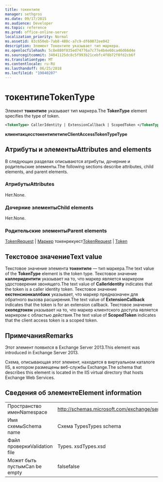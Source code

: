 ```yaml
---
title: токентипе
manager: sethgros
ms.date: 09/17/2015
ms.audience: Developer
ms.topic: reference
ms.prod: office-online-server
localization_priority: Normal
ms.assetid: 83c650eb-7ab8-480c-a7c9-df60072ee042
description: Элемент Токентипе указывает тип маркера.
ms.openlocfilehash: 5c8e880f035ed74776a7c77e4b4e60ca46d66d4e
ms.sourcegitcommit: 34041125dc8c5f993b21cebfc4f8b72f0fd2cb6f
ms.translationtype: MT
ms.contentlocale: ru-RU
ms.lasthandoff: 06/25/2018
ms.locfileid: "19840207"
---
```

# <a name="tokentype"></a><span data-ttu-id="f821f-103">токентипе</span><span class="sxs-lookup"><span data-stu-id="f821f-103">TokenType</span></span>

<span data-ttu-id="f821f-104">Элемент **токентипе** указывает тип маркера.</span><span class="sxs-lookup"><span data-stu-id="f821f-104">The **TokenType** element specifies the type of token.</span></span> 
  
```XML
<TokenType> CallerIdentity | ExtensionCallback | ScopedToken </TokenType>
```

 <span data-ttu-id="f821f-105">**клиентакцесстокентипетипе**</span><span class="sxs-lookup"><span data-stu-id="f821f-105">**ClientAccessTokenTypeType**</span></span>
## <a name="attributes-and-elements"></a><span data-ttu-id="f821f-106">Атрибуты и элементы</span><span class="sxs-lookup"><span data-stu-id="f821f-106">Attributes and elements</span></span>

<span data-ttu-id="f821f-107">В следующих разделах описываются атрибуты, дочерние и родительские элементы.</span><span class="sxs-lookup"><span data-stu-id="f821f-107">The following sections describe attributes, child elements, and parent elements.</span></span>
  
### <a name="attributes"></a><span data-ttu-id="f821f-108">Атрибуты</span><span class="sxs-lookup"><span data-stu-id="f821f-108">Attributes</span></span>

<span data-ttu-id="f821f-109">Нет.</span><span class="sxs-lookup"><span data-stu-id="f821f-109">None.</span></span>
  
### <a name="child-elements"></a><span data-ttu-id="f821f-110">Дочерние элементы</span><span class="sxs-lookup"><span data-stu-id="f821f-110">Child elements</span></span>

<span data-ttu-id="f821f-111">Нет.</span><span class="sxs-lookup"><span data-stu-id="f821f-111">None.</span></span>
  
### <a name="parent-elements"></a><span data-ttu-id="f821f-112">Родительские элементы</span><span class="sxs-lookup"><span data-stu-id="f821f-112">Parent elements</span></span>

<span data-ttu-id="f821f-113">[TokenRequest](tokenrequest.md) | [Маркер](token.md) токенрекуест</span><span class="sxs-lookup"><span data-stu-id="f821f-113">[TokenRequest](tokenrequest.md) | [Token](token.md)</span></span>
  
## <a name="text-value"></a><span data-ttu-id="f821f-114">Текстовое значение</span><span class="sxs-lookup"><span data-stu-id="f821f-114">Text value</span></span>

<span data-ttu-id="f821f-115">Текстовое значение элемента **токентипе** — тип маркера.</span><span class="sxs-lookup"><span data-stu-id="f821f-115">The text value of the **TokenType** element is the token type.</span></span> <span data-ttu-id="f821f-116">Текстовое значение **каллеридентити** указывает на то, что маркер является маркером удостоверения звонящего.</span><span class="sxs-lookup"><span data-stu-id="f821f-116">The text value of **CallerIdentity** indicates that the token is a caller identity token.</span></span> <span data-ttu-id="f821f-117">Текстовое значение **екстенсионкаллбакк** указывает, что маркер предназначен для обратного вызова расширения.</span><span class="sxs-lookup"><span data-stu-id="f821f-117">The text value of **ExtensionCallback** indicates that the token is for an extension callback.</span></span> <span data-ttu-id="f821f-118">Текстовое значение **скопедтокен** указывает на то, что маркер клиентского доступа является маркером с областью действия.</span><span class="sxs-lookup"><span data-stu-id="f821f-118">The text value of **ScopedToken** indicates that the client access token is a scoped token.</span></span> 
  
## <a name="remarks"></a><span data-ttu-id="f821f-119">Примечания</span><span class="sxs-lookup"><span data-stu-id="f821f-119">Remarks</span></span>

<span data-ttu-id="f821f-120">Этот элемент появился в Exchange Server 2013.</span><span class="sxs-lookup"><span data-stu-id="f821f-120">This element was introduced in Exchange Server 2013.</span></span>
  
<span data-ttu-id="f821f-121">Схема, описывающая этот элемент, находится в виртуальном каталоге IIS, в котором размещены веб-службы Exchange.</span><span class="sxs-lookup"><span data-stu-id="f821f-121">The schema that describes this element is located in the IIS virtual directory that hosts Exchange Web Services.</span></span>
  
## <a name="element-information"></a><span data-ttu-id="f821f-122">Сведения об элементе</span><span class="sxs-lookup"><span data-stu-id="f821f-122">Element information</span></span>

|||
|:-----|:-----|
|<span data-ttu-id="f821f-123">Пространство имен</span><span class="sxs-lookup"><span data-stu-id="f821f-123">Namespace</span></span>  <br/> |http://schemas.microsoft.com/exchange/services/2006/types  <br/> |
|<span data-ttu-id="f821f-124">Имя схемы</span><span class="sxs-lookup"><span data-stu-id="f821f-124">Schema name</span></span>  <br/> |<span data-ttu-id="f821f-125">Схема Types</span><span class="sxs-lookup"><span data-stu-id="f821f-125">Types schema</span></span>  <br/> |
|<span data-ttu-id="f821f-126">Файл проверки</span><span class="sxs-lookup"><span data-stu-id="f821f-126">Validation file</span></span>  <br/> |<span data-ttu-id="f821f-127">Types. xsd</span><span class="sxs-lookup"><span data-stu-id="f821f-127">Types.xsd</span></span>  <br/> |
|<span data-ttu-id="f821f-128">Может быть пустым</span><span class="sxs-lookup"><span data-stu-id="f821f-128">Can be empty</span></span>  <br/> |<span data-ttu-id="f821f-129">false</span><span class="sxs-lookup"><span data-stu-id="f821f-129">false</span></span>  <br/> |
   

